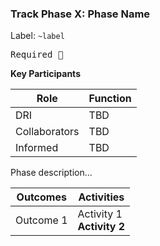 ### Track Phase X: Phase Name

Label: `~label`

<kbd class="required">Required 🔎</kbd>
<!-- The description should capture the intent of the phase. Why does it exist and what are the basic motions involved with the phase? Be clear and write with brevity. 

example from build > launch:

"After launch, the Product Manager and Product Designer should pay close attention to product usage data. This starts by ensuring your AMAU is instrumented and reporting as you expect. From there consider how the feature has impacted GMAU and SMAU. At this point you should also solicit customer feedback to guide follow-on iterative improvements, until success metrics are achieved/exceeded and a decision can be made that the product experience is sufficient. To create a combined and ongoing quantitative and qualitative feedback loop, the following activities are recommended:"
-->


**Key Participants**

| Role |Function|
|---|---|
| DRI | TBD |
| Collaborators | TBD|
| Informed | TBD |

Phase description...
<!-- The description should capture the intent of the phase. Why does it exist and what are the basic motions involved with the phase? Be clear and write with brevity. 

example from build > launch:

"After launch, the Product Manager and Product Designer should pay close attention to product usage data. This starts by ensuring your AMAU is instrumented and reporting as you expect. From there consider how the feature has impacted GMAU and SMAU. At this point you should also solicit customer feedback to guide follow-on iterative improvements, until success metrics are achieved/exceeded and a decision can be made that the product experience is sufficient. To create a combined and ongoing quantitative and qualitative feedback loop, the following activities are recommended:"
-->

| Outcomes|Activities|
|---|---|
| Outcome 1 | Activity 1 <br> **Activity 2** |

<!-- The outcomes and related activities table above should capture the outcomes and the associated activities (recommended, or required) team members should consider deploying to achieve that outcome. Start by defining the outcomes, and layer in the acclivities where appropriate. If an activity is required designate it in **bold**. 

example: 

outcome = improved understanding of a customer problem
activities = problem validation research issue, customer interviews, review related issues
 -->